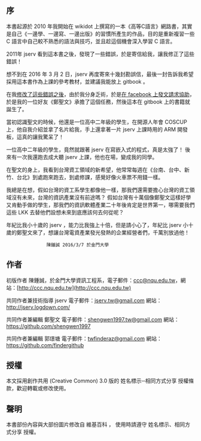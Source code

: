 ## 序

本書起源於 2010 年我開始在 wikidot 上撰寫的一本《高等C語言》網路書，其實是自己《一邊學、一邊寫、一邊出版》的習慣所產生的作品，目的是重新複習一些 C 語言中自己較不熟悉的語法與技巧，並且趁這個機會深入學習 C 語言。

2011年 jserv 看到這本書之後，發現了一些錯誤，於是寄信給我，讓我修正了這些錯誤！

想不到在 2016 年 3 月 2 日，jserv 再度寄來十幾封勘誤信，最後一封告訴我希望採用這本書作為上課的參考教材，並建議我能放上 gitbook 。

在我[修改了這些錯誤之後](https://www.facebook.com/ccckmit/posts/10153858139021893)，由於我分身乏術，於是[在 facebook 上發文請求協助](https://www.facebook.com/ccckmit/posts/10153860346641893)，於是我的一位好友《鄭聖文》承擔了這個任務，然後這本在 gitbook 上的書籍就誕生了。

當初認識聖文的時候，他還是一位高中二年級的學生，在開源人年會 COSCUP 上，他自我介紹並拿了名片給我，手上還拿著一片 jserv 上課時用的 ARM 開發板，這真的讓我驚呆了！

一位高中二年級的學生，竟然就跟著 jserv 在寫嵌入式的程式，真是太強了！ 後來有一次我還跑去成大聽 jserv 上課，他也在場，變成我的同學。

在聖文的身上，我看到台灣資工領域的新希望，他常常每週在《台南、台中、新竹、台北》到處跑來跑去，到處修課，感覺好像火車票不用錢一樣。

我總是在想，假如台灣的資工系學生都像他一樣，那我們還需要擔心台灣的資工領域沒有未來，台灣的資訊產業沒有前途嗎？ 假如台灣有十萬個像鄭聖文這樣好學又肯動手做的學生，那我們的資訊軟體產業二十年後肯定是世界第一，哪需要我們這些 LKK 去替他們設想未來到底應該何去何從呢？

年紀比我小十歲的 jserv ，能力比我強上十倍，但是請小心了，年紀比 jserv 小十歲的鄭聖文來了，想讓台灣電資產業發光發熱的企業經營者們，千萬別放過他！

                   陳鍾誠 2016/3/7 於金門大學

## 作者

初版作者 陳鍾誠，於金門大學資訊工程系，電子郵件：ccc@nqu.edu.tw，網站：[http://ccc.nqu.edu.tw](http://ccc.nqu.edu.tw)

共同作者兼技術指導 jserv 電子郵件：jserv.tw@gmail.com 網站：http://jserv.logdown.com/

共同作者兼編輯 鄭聖文 電子郵件：shengwen1997.tw@gmail.com 網站：https://github.com/shengwen1997

共同作者兼編輯 郭璟塘 電子郵件：twfinderaz@gmail.com 網站：https://github.com/findergithub

## 授權

本文採用創作共用 (Creative Common) 3.0 版的 姓名標示─相同方式分享 授權條款，歡迎轉載或修改使用。


## 聲明

本書部份內容與大部份圖片修改自 維基百科 ， 使用時請遵守 姓名標示、相同方式分享 授權。

